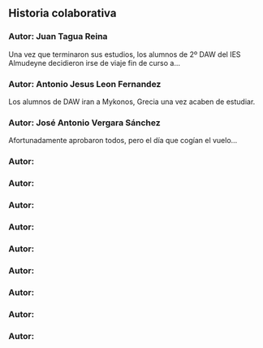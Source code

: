 ﻿## Historia colaborativa

### Autor: Juan Tagua Reina
Una vez que terminaron sus estudios, los alumnos de 2º DAW del IES Almudeyne decidieron irse de viaje fin de curso a...

### Autor: Antonio Jesus Leon Fernandez
Los alumnos de DAW iran a Mykonos, Grecia una vez acaben de estudiar. 


### Autor: José Antonio Vergara Sánchez
Afortunadamente aprobaron todos, pero el día que cogían el vuelo...

### Autor: 


### Autor: 


### Autor: 


### Autor: 


### Autor:


### Autor: 


### Autor: 


### Autor: 


### Autor: 


